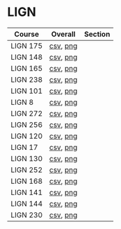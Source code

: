 # LIGN

| Course | Overall | Section |
| ------ | ------- | ------- |
| LIGN 175 | [csv](https://github.com/UCSD-Historical-Enrollment-Data//Users/ryanbatubara/Desktop/2024Spring/blob/main/overall/LIGN%20175.csv), [png](https://raw.githubusercontent.com/UCSD-Historical-Enrollment-Data//Users/ryanbatubara/Desktop/2024Spring/main/plot_overall/LIGN%20175.png) |  |
| LIGN 148 | [csv](https://github.com/UCSD-Historical-Enrollment-Data//Users/ryanbatubara/Desktop/2024Spring/blob/main/overall/LIGN%20148.csv), [png](https://raw.githubusercontent.com/UCSD-Historical-Enrollment-Data//Users/ryanbatubara/Desktop/2024Spring/main/plot_overall/LIGN%20148.png) |  |
| LIGN 165 | [csv](https://github.com/UCSD-Historical-Enrollment-Data//Users/ryanbatubara/Desktop/2024Spring/blob/main/overall/LIGN%20165.csv), [png](https://raw.githubusercontent.com/UCSD-Historical-Enrollment-Data//Users/ryanbatubara/Desktop/2024Spring/main/plot_overall/LIGN%20165.png) |  |
| LIGN 238 | [csv](https://github.com/UCSD-Historical-Enrollment-Data//Users/ryanbatubara/Desktop/2024Spring/blob/main/overall/LIGN%20238.csv), [png](https://raw.githubusercontent.com/UCSD-Historical-Enrollment-Data//Users/ryanbatubara/Desktop/2024Spring/main/plot_overall/LIGN%20238.png) |  |
| LIGN 101 | [csv](https://github.com/UCSD-Historical-Enrollment-Data//Users/ryanbatubara/Desktop/2024Spring/blob/main/overall/LIGN%20101.csv), [png](https://raw.githubusercontent.com/UCSD-Historical-Enrollment-Data//Users/ryanbatubara/Desktop/2024Spring/main/plot_overall/LIGN%20101.png) |  |
| LIGN 8 | [csv](https://github.com/UCSD-Historical-Enrollment-Data//Users/ryanbatubara/Desktop/2024Spring/blob/main/overall/LIGN%208.csv), [png](https://raw.githubusercontent.com/UCSD-Historical-Enrollment-Data//Users/ryanbatubara/Desktop/2024Spring/main/plot_overall/LIGN%208.png) |  |
| LIGN 272 | [csv](https://github.com/UCSD-Historical-Enrollment-Data//Users/ryanbatubara/Desktop/2024Spring/blob/main/overall/LIGN%20272.csv), [png](https://raw.githubusercontent.com/UCSD-Historical-Enrollment-Data//Users/ryanbatubara/Desktop/2024Spring/main/plot_overall/LIGN%20272.png) |  |
| LIGN 256 | [csv](https://github.com/UCSD-Historical-Enrollment-Data//Users/ryanbatubara/Desktop/2024Spring/blob/main/overall/LIGN%20256.csv), [png](https://raw.githubusercontent.com/UCSD-Historical-Enrollment-Data//Users/ryanbatubara/Desktop/2024Spring/main/plot_overall/LIGN%20256.png) |  |
| LIGN 120 | [csv](https://github.com/UCSD-Historical-Enrollment-Data//Users/ryanbatubara/Desktop/2024Spring/blob/main/overall/LIGN%20120.csv), [png](https://raw.githubusercontent.com/UCSD-Historical-Enrollment-Data//Users/ryanbatubara/Desktop/2024Spring/main/plot_overall/LIGN%20120.png) |  |
| LIGN 17 | [csv](https://github.com/UCSD-Historical-Enrollment-Data//Users/ryanbatubara/Desktop/2024Spring/blob/main/overall/LIGN%2017.csv), [png](https://raw.githubusercontent.com/UCSD-Historical-Enrollment-Data//Users/ryanbatubara/Desktop/2024Spring/main/plot_overall/LIGN%2017.png) |  |
| LIGN 130 | [csv](https://github.com/UCSD-Historical-Enrollment-Data//Users/ryanbatubara/Desktop/2024Spring/blob/main/overall/LIGN%20130.csv), [png](https://raw.githubusercontent.com/UCSD-Historical-Enrollment-Data//Users/ryanbatubara/Desktop/2024Spring/main/plot_overall/LIGN%20130.png) |  |
| LIGN 252 | [csv](https://github.com/UCSD-Historical-Enrollment-Data//Users/ryanbatubara/Desktop/2024Spring/blob/main/overall/LIGN%20252.csv), [png](https://raw.githubusercontent.com/UCSD-Historical-Enrollment-Data//Users/ryanbatubara/Desktop/2024Spring/main/plot_overall/LIGN%20252.png) |  |
| LIGN 168 | [csv](https://github.com/UCSD-Historical-Enrollment-Data//Users/ryanbatubara/Desktop/2024Spring/blob/main/overall/LIGN%20168.csv), [png](https://raw.githubusercontent.com/UCSD-Historical-Enrollment-Data//Users/ryanbatubara/Desktop/2024Spring/main/plot_overall/LIGN%20168.png) |  |
| LIGN 141 | [csv](https://github.com/UCSD-Historical-Enrollment-Data//Users/ryanbatubara/Desktop/2024Spring/blob/main/overall/LIGN%20141.csv), [png](https://raw.githubusercontent.com/UCSD-Historical-Enrollment-Data//Users/ryanbatubara/Desktop/2024Spring/main/plot_overall/LIGN%20141.png) |  |
| LIGN 144 | [csv](https://github.com/UCSD-Historical-Enrollment-Data//Users/ryanbatubara/Desktop/2024Spring/blob/main/overall/LIGN%20144.csv), [png](https://raw.githubusercontent.com/UCSD-Historical-Enrollment-Data//Users/ryanbatubara/Desktop/2024Spring/main/plot_overall/LIGN%20144.png) |  |
| LIGN 230 | [csv](https://github.com/UCSD-Historical-Enrollment-Data//Users/ryanbatubara/Desktop/2024Spring/blob/main/overall/LIGN%20230.csv), [png](https://raw.githubusercontent.com/UCSD-Historical-Enrollment-Data//Users/ryanbatubara/Desktop/2024Spring/main/plot_overall/LIGN%20230.png) |  |
